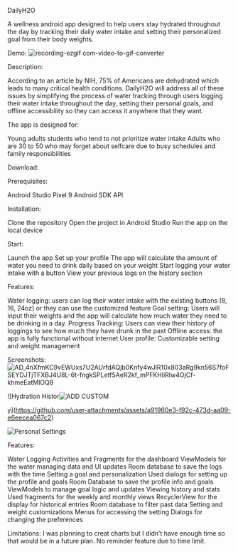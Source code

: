 DailyH2O

A wellness android app designed to help users stay hydrated throughout the day by tracking their daily water intake and setting their personalized goal from their body weights. 

Demo:
![recording-ezgif com-video-to-gif-converter](https://github.com/user-attachments/assets/830a96d3-9487-4cd3-b814-5970f99038e7)

Description:

According to an article by NIH, 75% of Americans are dehydrated which leads to many critical health conditions. DailyH2O will address all of these issues by simplifying the process of water tracking through users logging their water intake throughout the day, setting their personal goals, and offline accessibility so they can access it anywhere that they want. 

The app is designed for:

Young adults students who tend to not prioritize water intake
Adults who are 30 to 50 who may forget about selfcare due to busy schedules and family responsibilities

Download:

Prerequisites:

Android Studio Pixel 9 
Android SDK API

Installation:

Clone the repository 
Open the project in Android Studio
Run the app on the local device 

Start:

Launch the app
Set up your profile 
The app will calculate the amount of water you need to drink daily based on your weight 
Start logging your water intake with a button 
View your previous logs on the history section 

Features:

Water logging: users can log their water intake with the existing buttons (8, 16, 24oz) or they can use the customized feature
Goal setting: Users will input their weights and the app will calculate how much water they need to be drinking in a day.
Progress Tracking: Users can view their history of loggings to see how much they have drunk in the past 
Offline access: the app is fully functional without internet
User profile: Customizable setting and weight management

Screenshots:
![AD_4nXfmKC9vEWUxs7U2AUrfdAQjb0Knfy4wJlR10x803aRg9kn56S7foFSEYDJTjTFXBJ4U8L-6t-fngkSPLetf5AeR2kf_mPFKHliRIw4OjCf-khmeEatMlOQ8](https://github.com/user-attachments/assets/2f0fa5b5-0e37-4a89-b112-5e2acdffb040)

![Hydration Histor![ADD CUSTOM](https://github.com/user-attachments/assets/a00e9a5c-df54-4cf1-a447-df60ec2090cb)

y](https://github.com/user-attachments/assets/a91960e3-f92c-473d-aa09-e6eecea067c2)

![Personal Settings](https://github.com/user-attachments/assets/ab51f1b7-4673-4a44-89af-22e190b3de7b)




Features:

Water Logging 
Activities and Fragments for the dashboard
ViewModels for the water managing data and UI updates 
Room database to save the logs with the time
Setting a goal and personalization
Used dialogs for setting up the profile and goals
Room Database to save the profile info and goals 
ViewModels to manage goal logic and updates 
Viewing history and stats
Used fragments for the weekly and monthly views 
RecyclerView for the display for historical entries 
Room database to filter past data 
Setting and weight customizations
Menus for accessing the setting 
Dialogs for changing the preferences

Limitations:
I was planning to creat charts but I didn’t have enough time so that would be in a future plan.
No reminder feature due to time limit. 
